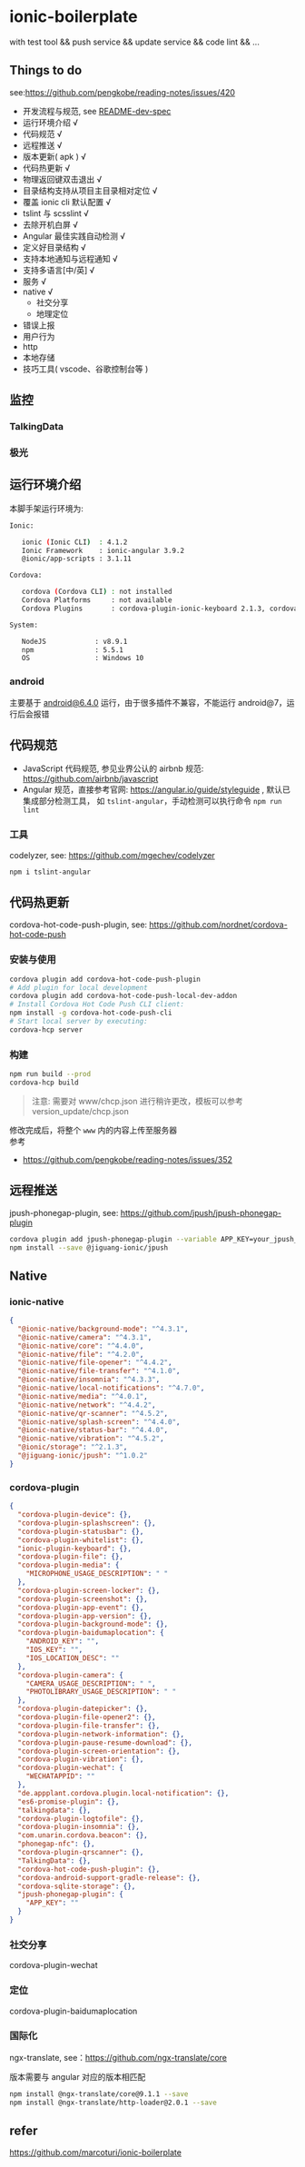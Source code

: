 # ionic-boilerplate

with test tool &amp;&amp; push service &amp;&amp; update service &amp;&amp; code lint &amp;&amp; ...

## Things to do

see:https://github.com/pengkobe/reading-notes/issues/420

- 开发流程与规范, see [README-dev-spec](./README-dev-spec.md)
- 运行环境介绍 √
- 代码规范 √
- 远程推送 √
- 版本更新( apk ) √
- 代码热更新 √
- 物理返回键双击退出 √
- 目录结构支持从项目主目录相对定位 √
- 覆盖 ionic cli 默认配置 √
- tslint 与 scsslint √
- 去除开机白屏 √
- Angular 最佳实践自动检测 √
- 定义好目录结构 √
- 支持本地通知与远程通知 √
- 支持多语言[中/英] √
- 服务 √
- native √
  - 社交分享
  - 地理定位
- 错误上报
- 用户行为
- http
- 本地存储
- 技巧工具( vscode、谷歌控制台等 )

## 监控

### TalkingData

### 极光

## 运行环境介绍

本脚手架运行环境为:

```bash
Ionic:

   ionic (Ionic CLI)  : 4.1.2
   Ionic Framework    : ionic-angular 3.9.2
   @ionic/app-scripts : 3.1.11

Cordova:

   cordova (Cordova CLI) : not installed
   Cordova Platforms     : not available
   Cordova Plugins       : cordova-plugin-ionic-keyboard 2.1.3, cordova-plugin-ionic-webview 2.2.0, (and 28 other plugins)

System:

   NodeJS            : v8.9.1
   npm               : 5.5.1
   OS                : Windows 10
```

### android

主要基于 android@6.4.0 运行，由于很多插件不兼容，不能运行 android@7，运行后会报错

## 代码规范

- JavaScript 代码规范, 参见业界公认的 airbnb 规范: https://github.com/airbnb/javascript
- Angular 规范，直接参考官网: https://angular.io/guide/styleguide , 默认已集成部分检测工具， 如 `tslint-angular`，手动检测可以执行命令 `npm run lint`

### 工具

codelyzer, see: https://github.com/mgechev/codelyzer

```bash
npm i tslint-angular
```

## 代码热更新

cordova-hot-code-push-plugin, see: https://github.com/nordnet/cordova-hot-code-push

### 安装与使用

```bash
cordova plugin add cordova-hot-code-push-plugin
# Add plugin for local development
cordova plugin add cordova-hot-code-push-local-dev-addon
# Install Cordova Hot Code Push CLI client:
npm install -g cordova-hot-code-push-cli
# Start local server by executing:
cordova-hcp server
```

### 构建

```bash
npm run build --prod
cordova-hcp build
```

> 注意: 需要对 www/chcp.json 进行稍许更改，模板可以参考 version_update/chcp.json

修改完成后，将整个 `www` 内的内容上传至服务器  
参考

- https://github.com/pengkobe/reading-notes/issues/352

## 远程推送

jpush-phonegap-plugin, see: https://github.com/jpush/jpush-phonegap-plugin

```bash
cordova plugin add jpush-phonegap-plugin --variable APP_KEY=your_jpush_appkey
npm install --save @jiguang-ionic/jpush
```

## Native

### ionic-native

```json
{
  "@ionic-native/background-mode": "^4.3.1",
  "@ionic-native/camera": "^4.3.1",
  "@ionic-native/core": "^4.4.0",
  "@ionic-native/file": "^4.2.0",
  "@ionic-native/file-opener": "^4.4.2",
  "@ionic-native/file-transfer": "^4.1.0",
  "@ionic-native/insomnia": "^4.3.3",
  "@ionic-native/local-notifications": "^4.7.0",
  "@ionic-native/media": "^4.0.1",
  "@ionic-native/network": "^4.4.2",
  "@ionic-native/qr-scanner": "^4.5.2",
  "@ionic-native/splash-screen": "^4.4.0",
  "@ionic-native/status-bar": "^4.4.0",
  "@ionic-native/vibration": "^4.5.2",
  "@ionic/storage": "^2.1.3",
  "@jiguang-ionic/jpush": "^1.0.2"
}
```

### cordova-plugin

```json
{
  "cordova-plugin-device": {},
  "cordova-plugin-splashscreen": {},
  "cordova-plugin-statusbar": {},
  "cordova-plugin-whitelist": {},
  "ionic-plugin-keyboard": {},
  "cordova-plugin-file": {},
  "cordova-plugin-media": {
    "MICROPHONE_USAGE_DESCRIPTION": " "
  },
  "cordova-plugin-screen-locker": {},
  "cordova-plugin-screenshot": {},
  "cordova-plugin-app-event": {},
  "cordova-plugin-app-version": {},
  "cordova-plugin-background-mode": {},
  "cordova-plugin-baidumaplocation": {
    "ANDROID_KEY": "",
    "IOS_KEY": "",
    "IOS_LOCATION_DESC": ""
  },
  "cordova-plugin-camera": {
    "CAMERA_USAGE_DESCRIPTION": " ",
    "PHOTOLIBRARY_USAGE_DESCRIPTION": " "
  },
  "cordova-plugin-datepicker": {},
  "cordova-plugin-file-opener2": {},
  "cordova-plugin-file-transfer": {},
  "cordova-plugin-network-information": {},
  "cordova-plugin-pause-resume-download": {},
  "cordova-plugin-screen-orientation": {},
  "cordova-plugin-vibration": {},
  "cordova-plugin-wechat": {
    "WECHATAPPID": ""
  },
  "de.appplant.cordova.plugin.local-notification": {},
  "es6-promise-plugin": {},
  "talkingdata": {},
  "cordova-plugin-logtofile": {},
  "cordova-plugin-insomnia": {},
  "com.unarin.cordova.beacon": {},
  "phonegap-nfc": {},
  "cordova-plugin-qrscanner": {},
  "TalkingData": {},
  "cordova-hot-code-push-plugin": {},
  "cordova-android-support-gradle-release": {},
  "cordova-sqlite-storage": {},
  "jpush-phonegap-plugin": {
    "APP_KEY": ""
  }
}
```

### 社交分享

cordova-plugin-wechat

### 定位

cordova-plugin-baidumaplocation

### 国际化

ngx-translate, see：https://github.com/ngx-translate/core

版本需要与 angular 对应的版本相匹配

```bash
npm install @ngx-translate/core@9.1.1 --save
npm install @ngx-translate/http-loader@2.0.1 --save
```

## refer

https://github.com/marcoturi/ionic-boilerplate
